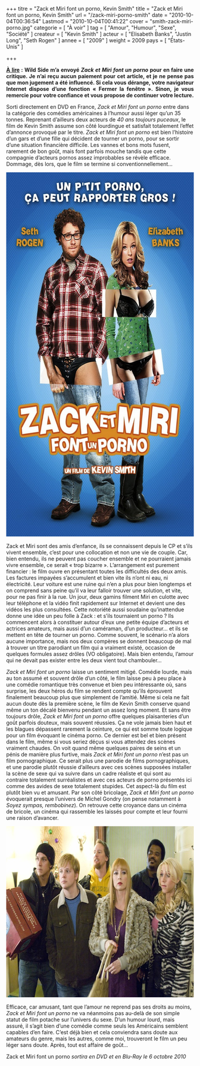 +++
titre = "Zack et Miri font un porno, Kevin Smith"
title = "Zack et Miri font un porno, Kevin Smith"
url = "/zack-miri-porno-smith"
date = "2010-10-04T00:36:54"
Lastmod = "2010-10-04T00:41:22"
cover = "smith-zack-miri-porno.jpg"
categorie = [ "À voir" ]
tag = [ "Amour", "Humour", "Sexe", "Société" ]
createur = [ "Kevin Smith" ]
acteur = [ "Elisabeth Banks", "Justin Long", "Seth Rogen" ]
annee = [ "2009" ]
weight = 2009
pays = [ "États-Unis" ]

+++

<div id="avert" style="text-align: justify;"><strong><span style="text-decoration: underline;">À lire</span> : Wild Side m&rsquo;a envoyé <em>Zack et Miri font un porno</em> pour en faire une critique. Je n’ai reçu aucun paiement pour cet article, et je ne pense pas que mon jugement a été influencé. Si cela vous dérange, votre navigateur Internet dispose d’une fonction « Fermer la fenêtre ». Sinon, je vous remercie pour votre confiance et vous propose de continuer votre lecture.</strong></div>
<p>Sorti directement en DVD en France, <em>Zack et Miri font un porno</em> entre dans la catégorie des comédies américaines à l&rsquo;humour aussi léger qu&rsquo;un 35 tonnes. Reprenant d&rsquo;ailleurs deux acteurs de <em>40 ans toujours puceaux</em>, le film de Kevin Smith assume son côté lourdingue et satisfait totalement l&rsquo;effet d&rsquo;annonce provoqué par le titre. <em>Zack et Miri font un porno</em> est bien l&rsquo;histoire d&rsquo;un gars et d&rsquo;une fille qui décident de tourner un porno, pour se sortir d&rsquo;une situation financière difficile. Les vannes et bons mots fusent, rarement de bon goût, mais font parfois mouche tandis que cette compagnie d&rsquo;acteurs pornos assez improbables se révèle efficace. Dommage, dès lors, que le film se termine si conventionnellement…</p>
<div style="text-align: center;"><img class="aligncenter" src="zack-et-miri-font-un-porno2.jpg" border="0" alt="zack-et-miri-font-un-porno.jpg" width="690" height="975" /></div>
<p>Zack et Miri sont des amis d&rsquo;enfance, ils se connaissent depuis le CP et s&rsquo;ils vivent ensemble, c&rsquo;est pour une collocation et non une vie de couple. Car, bien entendu, ils ne peuvent pas coucher ensemble et ne pourraient jamais vivre ensemble, ce serait « trop bizarre ». L&rsquo;arrangement est purement financier : le film ouvre en présentant toutes les difficultés des deux amis. Les factures impayées s&rsquo;accumulent et bien vite ils n&rsquo;ont ni eau, ni électricité. Leur voiture est une ruine qui n&rsquo;en a plus pour bien longtemps et on comprend sans peine qu&rsquo;il va leur falloir trouver une solution, et vite, pour ne pas finir à la rue. Un jour, deux gamins filment Miri en culotte avec leur téléphone et la vidéo finit rapidement sur Internet et devient une des vidéos les plus consultées. Cette notoriété aussi soudaine qu&rsquo;inattendue donne une idée un peu folle à Zack : et s&rsquo;ils tournaient un porno ? Ils commencent alors à constituer autour d&rsquo;eux une petite équipe d&rsquo;acteurs et actrices amateurs, mais aussi d&rsquo;un caméraman, d&rsquo;un producteur… et ils se mettent en tête de tourner un porno. Comme souvent, le scénario n&rsquo;a alors aucune importance, mais nos deux compères se donnent beaucoup de mal à trouver un titre parodiant un film qui a vraiment existé, occasion de quelques formules assez drôles (VO obligatoire). Mais bien entendu, l&rsquo;amour qui ne devait pas exister entre les deux vient tout chambouler…</p>
<p><em>Zack et Miri font un porno</em> laisse un sentiment mitigé. Comédie lourde, mais au ton assumé et souvent drôle d&rsquo;un côté, le film laisse peu à peu place à une comédie romantique très convenue et bien peu intéressante où, sans surprise, les deux héros du film se rendent compte qu&rsquo;ils éprouvent finalement beaucoup plus que simplement de l&rsquo;amitié. Même si cela ne fait aucun doute dès la première scène, le film de Kevin Smith conserve quand même un ton décalé bienvenu pendant un assez long moment. Et sans être toujours drôle, <em>Zack et Miri font un porno</em> offre quelques plaisanteries d&rsquo;un goût parfois douteux, mais souvent réussies. Ça ne vole jamais bien haut et les blagues dépassent rarement la ceinture, ce qui est somme toute logique pour un film évoquant le cinéma porno. Ce dernier est bel et bien présent dans le film, même si vous seriez déçus si vous attendez des scènes vraiment chaudes. On voit quand même quelques paires de seins et un pénis de manière plus furtive, mais <em>Zack et Miri font un porno</em> n&rsquo;est pas un film pornographique. Ce serait plus une parodie de films pornographiques, et une parodie plutôt réussie d&rsquo;ailleurs avec ces scènes supposées installer la scène de sexe qui va suivre dans un cadre réaliste et qui sont au contraire totalement surréalistes et avec ces acteurs de porno présentés ici comme des avides de sexe totalement stupides. Cet aspect-là du film est plutôt bien vu et amusant. Par son côté bricolage, <em>Zack et Miri font un porno</em> évoquerait presque l&rsquo;univers de Michel Gondry (on pense notamment à <em>Soyez sympas, rembobinez</em>). On retrouve cette croyance dans un cinéma de bricole, un cinéma qui rassemble les laissés pour compte et leur fourni une raison d&rsquo;avancer.</p>
<div style="text-align: center;"><img class="aligncenter" src="zack-and-miri-porn.jpg" border="0" alt="zack-and-miri-porn.jpg" width="690" height="458" /></div>
<p>Efficace, car amusant, tant que l&rsquo;amour ne reprend pas ses droits au moins, <em>Zack et Miri font un porno</em> ne va néanmoins pas au-delà de son simple statut de film potache sur l&rsquo;univers du sexe. D&rsquo;un humour lourd, mais assuré, il s&rsquo;agit bien d&rsquo;une comédie comme seuls les Américains semblent capables d&rsquo;en faire. C&rsquo;est déjà bien et cela conviendra sans doute aux amateurs du genre, mais les autres, comme moi, trouveront le film un peu léger sans doute. Après, tout est affaire de goût…</p>
<p>Zack et Miri font un porno <em>sortira en DVD et en Blu-Ray le 6 octobre 2010</em></p>


